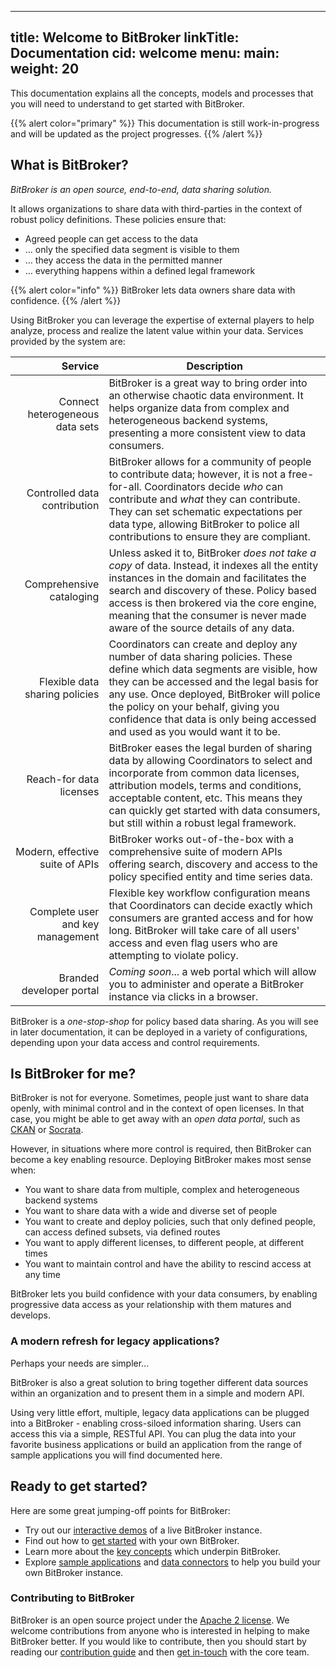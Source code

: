 
---
title: Welcome to BitBroker
linkTitle: Documentation
cid: welcome
menu:
  main:
    weight: 20
---

This documentation explains all the concepts, models and processes that you will need to understand to get started with BitBroker.

{{% alert color="primary" %}}
This documentation is still work-in-progress and will be updated as the project progresses.
{{% /alert %}}

## What is BitBroker?

_BitBroker is an open source, end-to-end, data sharing solution._

It allows organizations to share data with third-parties in the context of robust policy definitions. These policies ensure that:

* Agreed people can get access to the data
* … only the specified data segment is visible to them
* … they access the data in the permitted manner
* … everything happens within a defined legal framework

{{% alert color="info" %}}
BitBroker lets data owners share data with confidence.
{{% /alert %}}

Using BitBroker you can leverage the expertise of external players to help analyze, process and realize the latent value within your data. Services provided by the system are:

Service | Description
 ---: | ---
 &nbsp;Connect heterogeneous data sets | BitBroker is a great way to bring order into an otherwise chaotic data environment. It helps organize data from complex and heterogeneous backend systems, presenting a more consistent view to data consumers.
Controlled data contribution | BitBroker allows for a community of people to contribute data; however, it is not a free-for-all. Coordinators decide _who_ can contribute and _what_ they can contribute. They can set schematic expectations per data type, allowing BitBroker to police all contributions to ensure they are compliant.
Comprehensive cataloging | Unless asked it to, BitBroker _does not take a copy_ of data. Instead, it indexes all the entity instances in the domain and facilitates the search and discovery of these. Policy based access is then brokered via the core engine, meaning that the consumer is never made aware of the source details of any data.
Flexible data sharing policies | Coordinators can create and deploy any number of data sharing policies. These define which data segments are visible, how they can be accessed and the legal basis for any use. Once deployed, BitBroker will police the policy on your behalf, giving you confidence that data is only being accessed and used as you would want it to be.
Reach-for data licenses | BitBroker eases the legal burden of sharing data by allowing Coordinators to select and incorporate from common data licenses, attribution models, terms and conditions, acceptable content, etc. This means they can quickly get started with data consumers, but still within a robust legal framework.
Modern, effective suite of APIs | BitBroker works out-of-the-box with a comprehensive suite of modern APIs offering search, discovery and access to the policy specified entity and time series data.
Complete user and key management | Flexible key workflow configuration means that Coordinators can decide exactly which consumers are granted access and for how long. BitBroker will take care of all users' access and even flag users who are attempting to violate policy.
Branded developer portal | _Coming soon_... a web portal which will allow you to administer and operate a BitBroker instance via clicks in a browser.

BitBroker is a _one-stop-shop_ for policy based data sharing. As you will see in later documentation, it can be deployed in a variety of configurations, depending upon your data access and control requirements.

## Is BitBroker for me?

BitBroker is not for everyone. Sometimes, people just want to share data openly, with minimal control and in the context of open licenses. In that case, you might be able to get away with an _open data portal_, such as [CKAN](https://ckan.org/) or [Socrata](http://open-source.socrata.com/).

However, in situations where more control is required, then BitBroker can become a key enabling resource. Deploying BitBroker makes most sense when:

* You want to share data from multiple, complex and heterogeneous backend systems
* You want to share data with a wide and diverse set of people
* You want to create and deploy policies, such that only defined people, can access defined subsets, via defined routes
* You want to apply different licenses, to different people, at different times
* You want to maintain control and have the ability to rescind access at any time

BitBroker lets you build confidence with your data consumers, by enabling progressive data access as your relationship with them matures and develops.

### A modern refresh for legacy applications?

Perhaps your needs are simpler...

BitBroker is also a great solution to bring together different data sources within an organization and to present them in a simple and modern API.

Using very little effort, multiple, legacy data applications can be plugged into a BitBroker - enabling cross-siloed information sharing. Users can access this via a simple, RESTful API. You can plug the data into your favorite business applications or build an application from the range of sample applications you will find documented here.

## Ready to get started?

Here are some great jumping-off points for BitBroker:

* Try out our [interactive demos](/docs/getting-started/demo/) of a live BitBroker instance.
* Find out how to [get started](/docs/getting-started/) with your own BitBroker.
* Learn more about the [key concepts](/docs/concepts/) which underpin BitBroker.
* Explore [sample applications](/docs/getting-started/demo/#demo-applications) and [data connectors](/docs/getting-started/demo/#demo-data-connectors) to help you build your own BitBroker instance.

### Contributing to BitBroker

BitBroker is an open source project under the [Apache 2 license](https://www.apache.org/licenses/LICENSE-2.0). We welcome contributions from anyone who is interested in helping to make BitBroker better. If you would like to contribute, then you should start by reading our [contribution guide](https://github.com/bit-broker/.github/blob/main/profile/README.md) and then [get in-touch](mailto://team@bit-broker.io) with the core team.

